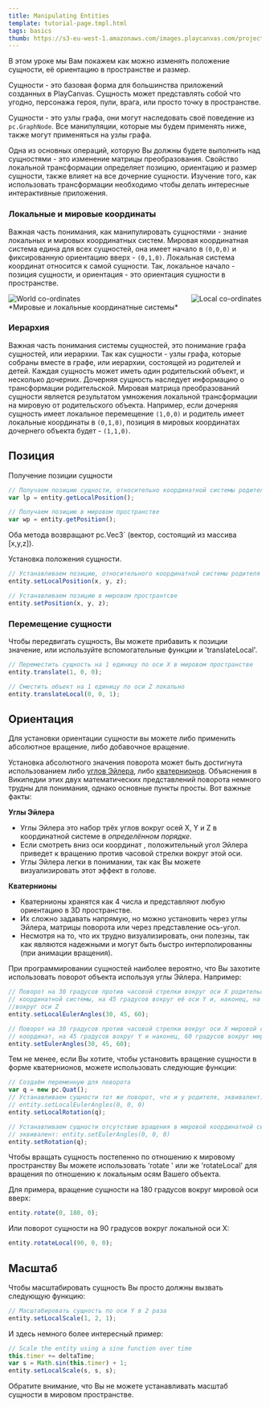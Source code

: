 ```yaml
---
title: Manipulating Entities
template: tutorial-page.tmpl.html
tags: basics
thumb: https://s3-eu-west-1.amazonaws.com/images.playcanvas.com/projects/12/186/KM6GIE-image-75.jpg
---
```


В этом уроке мы Вам покажем как можно изменять положение сущности, её ориентацию в пространстве и размер.

Сущности - это базовая форма для большинства приложений созданных в PlayCanvas. Сущность может представлять собой что угодно, персонажа героя, пули, врага, или просто точку в пространстве.

Сущности - это узлы графа, они могут наследовать своё поведение из `pc.GraphNode`. Все манипуляции, которые мы будем применять ниже, также могут применяться на узлы графа.

Одна из основных операций, которую Вы должны будете выполнить над сущностями - это изменение матрицы преобразования. Свойство локальной трансформации определяет позицию, ориентацию и размер сущности, также влияет на все дочерние сущности. Изучение того, как использовать трансформации необходимо чтобы делать интересные интерактивные приложения.

### Локальные и мировые координаты

Важная часть понимания, как манипулировать сущностями - знание локальных и мировых координатных систем. Мировая координатная система едина для всех сущностей, она имеет начало в `(0,0,0)` и фиксированную ориентацию вверх - `(0,1,0)`. Локальная система координат относится к самой сущности. Так, локальное начало - позиция сущности, и ориентация - это ориентация сущности в пространстве.

<img src="/images/tutorials/world.jpg" style="float:left;" alt="World co-ordinates"/>
<img src="/images/tutorials/local.jpg" style="float:right;" alt="Local co-ordinates"/>
<div style="clear:both" />
*Мировые и локальные координатные системы*
<br />

### Иерархия

Важная часть понимания системы сущностей, это понимание графа сущностей, или иерархии. Так как сущности - узлы графа, которые собраны вместе в графе, или иерархии, состоящей из родителей и детей. Каждая сущность может иметь один родительский объект, и несколько дочерних. Дочерняя сущность наследует информацию о трансформации родительской. Мировая матрица преобразований сущности является результатом умножения локальной трансформации на мировую от родительского объекта. Например, если дочерняя сущность имеет локальное перемещение `(1,0,0)` и родитель имеет локальные координаты в `(0,1,0)`, позиция в мировых координатах дочернего объекта будет - `(1,1,0)`.

## Позиция

Получение позиции сущности

```javascript
// Получаем позицию сущности, относительно координатной системы родителя
var lp = entity.getLocalPosition();

// Получаем позицию в мировом пространстве
var wp = entity.getPosition();
```

Оба метода возвращают pc.Vec3`  (вектор, состоящий из массива [x,y,z]).

Установка положения сущности.

```javascript
// Устанавливаем позицию, относительного координатной системы родителя
entity.setLocalPosition(x, y, z);

// Устанавливаем позицию в мировом пространтсве
entity.setPosition(x, y, z);
```

### Перемещение сущности

Чтобы передвигать сущность, Вы можете прибавить к позиции значение, или используйте вспомогательные функции и 'translateLocal'.

```javascript
// Переместить сущность на 1 единицу по оси X в мировом пространстве
entity.translate(1, 0, 0);

// Сместить объект на 1 единицу по оси Z локально
entity.translateLocal(0, 0, 1);
```

## Ориентация

Для установки ориентации сущности вы можете либо применить абсолютное вращение, либо добавочное вращение.

Установка абсолютного значения поворота может быть достигнута использованием либо [углов Эйлера][1], либо [кватернионов][2]. Объяснения в Википедии этих двух математических представлений поворота немного трудны для понимания, однако основные пункты просты. Вот важные факты:

**Углы Эйлера**

* Углы Эйлера это набор трёх углов вокруг осей X, Y и Z в координатной системе в *определённом порядке*.
* Если смотреть вниз оси координат , положительный угол Эйлера приведет к вращению против часовой стрелки вокруг этой оси.
* Углы Эйлера легки в понимании, так как Вы можете визуализировать этот эффект в голове.

**Кватернионы**

* Кватернионы хранятся как 4 числа и представляют любую ориентацию в 3D пространстве.
* Их сложно задавать напрямую, но можно установить через углы Эйлера, матрицы поворота или через представление ось-угол.
*  Несмотря на то, что их трудно визуализировать, они полезны, так как являются надежными и могут быть быстро интерполированны (при анимации вращения).

При программировании сущностей наиболее вероятно, что Вы захотите использовать поворот объекта используя углы Эйлера. Например:

```javascript
// Поворот на 30 градусов против часовой стрелки вокруг оси X родительской 
// координатной системы, на 45 градусов вокруг её оси Y и, наконец, на 60 градусов 
//вокруг оси Z
entity.setLocalEulerAngles(30, 45, 60);

// Поворот на 30 градусов против часовой стрелки вокруг оси X мировой системы 
// координат, на 45 градусов вокруг Y и наконец, 60 градусов вокруг мировой оси Z
entity.setEulerAngles(30, 45, 60);
```
Тем не менее, если Вы хотите, чтобы установить вращение сущности в форме кватернионов, можете использовать следующие функции:

```javascript
// Создаём переменную для поворота
var q = new pc.Quat();
// Устанавливаем сущности тот же поворот, что и у родителя, эквивалент:
// entity.setLocalEulerAngles(0, 0, 0)
entity.setLocalRotation(q);

// Устанавливаем сущности отсутствие вращения в мировой координатной системе
// эквивалент: entity.setEulerAngles(0, 0, 0)
entity.setRotation(q);
```

Чтобы вращать сущность постепенно по отношению к мировому пространству Вы можете использовать 'rotate ' или же 'rotateLocal' для вращения по отношению к локальным осям Вашего объекта.

Для примера, вращение сущности на 180 градусов вокруг мировой оси вверх:

```javascript
entity.rotate(0, 180, 0);
```

Или поворот сущности на 90 градусов вокруг локальной оси X:

```javascript
entity.rotateLocal(90, 0, 0);
```

## Масштаб

Чтобы масштабировать сущность Вы просто должны вызвать следующую функцию:

```javascript
// Масштабировать сущность по оси Y в 2 раза
entity.setLocalScale(1, 2, 1);
```

И здесь немного более интересный пример:

```javascript
// Scale the entity using a sine function over time
this.timer += deltaTime;
var s = Math.sin(this.timer) + 1;
entity.setLocalScale(s, s, s);
```

Обратите внимание, что Вы  не можете устанавливать масштаб сущности в мировом пространстве.

[1]: http://en.wikipedia.org/wiki/Euler_angles
[2]: http://en.wikipedia.org/wiki/Quaternion

